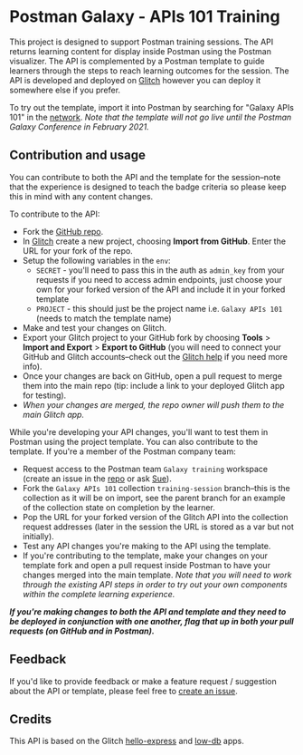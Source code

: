 # Postman Galaxy - APIs 101 Training

This project is designed to support Postman training sessions. The API returns learning content for display inside Postman using the Postman visualizer. The API is complemented by a Postman template to guide learners through the steps to reach learning outcomes for the session. The API is developed and deployed on [Glitch](https://glitch.com/~galaxy-apis-101) however you can deploy it somewhere else if you prefer.

To try out the template, import it into Postman by searching for "Galaxy APIs 101" in the [network](https://explore.postman.com/). _Note that the template will not go live until the Postman Galaxy Conference in February 2021._

## Contribution and usage

You can contribute to both the API and the template for the session–note that the experience is designed to teach the badge criteria so please keep this in mind with any content changes.

To contribute to the API:

* Fork the [GitHub repo](https://github.com/SueSmith/galaxy-apis-101).
* In [Glitch](https://glitch.com/) create a new project, choosing **Import from GitHub**. Enter the URL for your fork of the repo.
* Setup the following variables in the `env`:
    * `SECRET` - you'll need to pass this in the auth as `admin_key` from your requests if you need to access admin endpoints, just choose your own for your forked version of the API and include it in your forked template
    * `PROJECT` - this should just be the project name i.e. `Galaxy APIs 101` (needs to match the template name)
* Make and test your changes on Glitch.
* Export your Glitch project to your GitHub fork by choosing **Tools** &gt; **Import and Export** &gt; **Export to GitHub** (you will need to connect your GitHub and Glitch accounts–check out the [Glitch help](https://help-center.glitch.me/help/github/) if you need more info).
* Once your changes are back on GitHub, open a pull request to merge them into the main repo (tip: include a link to your deployed Glitch app for testing).
* _When your changes are merged, the repo owner will push them to the main Glitch app._

While you're developing your API changes, you'll want to test them in Postman using the project template. You can also contribute to the template. If you're a member of the Postman company team:

* Request access to the Postman team `Galaxy training` workspace (create an issue in the [repo](https://github.com/SueSmith/galaxy-apis-101/issues) or ask [Sue](https://github.com/suesmith/)).
* Fork the `Galaxy APIs 101` collection `training-session` branch–this is the collection as it will be on import, see the parent branch for an example of the collection state on completion by the learner.
* Pop the URL for your forked version of the Glitch API into the collection request addresses (later in the session the URL is stored as a var but not initially).
* Test any API changes you're making to the API using the template.
* If you're contributing to the template, make your changes on your template fork and open a pull request inside Postman to have your changes merged into the main template. _Note that you will need to work through the existing API steps in order to try out your own components within the complete learning experience._

___If you're making changes to both the API and template and they need to be deployed in conjunction with one another, flag that up in both your pull requests (on GitHub and in Postman).___

## Feedback

If you'd like to provide feedback or make a feature request / suggestion about the API or template, please feel free to [create an issue](https://github.com/SueSmith/galaxy-apis-101/issues).

## Credits

This API is based on the Glitch [hello-express](https://glitch.com/~hello-express) and [low-db](https://glitch.com/~low-db) apps.
